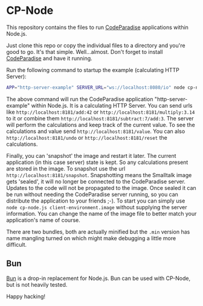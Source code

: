 # CP-Node
This repository contains the files to run [CodeParadise](https://github.com/ErikOnBike/CodeParadise) applications within Node.js.

Just clone this repo or copy the individual files to a directory and you're good to go. It's that simple. Well...almost. Don't forget to install [CodeParadise](https://github.com/ErikOnBike/CodeParadise) and have it running.

Run the following command to startup the example (calculating HTTP Server):
```bash
APP="http-server-example" SERVER_URL="ws://localhost:8080/io" node cp-node.js client-environment.image
```

The above command will run the CodeParadise application "http-server-example" within Node.js. It is a calculating HTTP Server. You can send urls like `http://localhost:8181/add:42` or `http://localhost:8181/multiply:3.14` to it or combine them `http://localhost:8181/subtract:7/add:3`. The server will perform the calculations and keep track of the current value. To see the calculations and value send `http://localhost:8181/value`. You can also `http://localhost:8181/undo` or `http://localhost:8181/reset` the calculations.

Finally, you can 'snapshot' the image and restart it later. The current application (in this case server) state is kept. So any calculations present are stored in the image. To snapshot use the url `http://localhost:8181/snapshot`. Snapshotting means the Smalltalk image gets 'sealed', it will no longer be connected to the CodeParadise server. Updates to the code will not be propagated to the image. Once sealed it can be run without needing the CodeParadise server running, so you can distribute the application to your friends ;-). To start you can simply use `node cp-node.js client-environment.image` without supplying the server information. You can change the name of the image file to better match your application's name of course.

There are two bundles, both are actually minified but the `.min` version has name mangling turned on which might make debugging a little more difficult.

## Bun
[Bun](https://bun.sh) is a drop-in replacement for Node.js. Bun can be used with CP-Node, but is not heavily tested.

Happy hacking!
